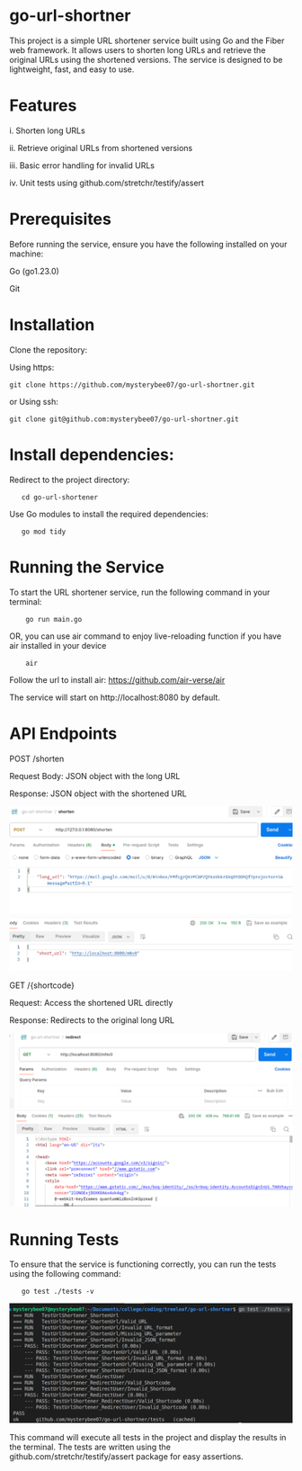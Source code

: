# go-url-shortner

This project is a simple URL shortener service built using Go and the Fiber web framework. It allows users to shorten long URLs and retrieve the original URLs using the shortened versions. The service is designed to be lightweight, fast, and easy to use.

# Features

i. Shorten long URLs

ii. Retrieve original URLs from shortened versions

iii. Basic error handling for invalid URLs
 
iv. Unit tests using github.com/stretchr/testify/assert

# Prerequisites

Before running the service, ensure you have the following installed on your machine:

Go (go1.23.0)

Git

# Installation
Clone the repository:

Using https:

    git clone https://github.com/mysterybee07/go-url-shortner.git
    
or Using ssh:

    git clone git@github.com:mysterybee07/go-url-shortner.git

# Install dependencies: 

Redirect to the project directory:

       cd go-url-shortener

Use Go modules to install the required dependencies:
  
       go mod tidy

# Running the Service
To start the URL shortener service, run the following command in your terminal:

        go run main.go

OR, you can use air command to enjoy live-reloading function if you have air installed in your device 
        
        air
    
Follow the url to install air: 
        https://github.com/air-verse/air

The service will start on http://localhost:8080 by default. 

# API Endpoints

POST /shorten

Request Body: JSON object with the long URL

Response: JSON object with the shortened URL

![alt text](image-1.png)

GET /{shortcode}

Request: Access the shortened URL directly

Response: Redirects to the original long URL

![alt text](image-2.png)

# Running Tests
To ensure that the service is functioning correctly, you can run the tests using the following command:

       go test ./tests -v

![alt text](image-3.png)

This command will execute all tests in the project and display the results in the terminal. The tests are written using the github.com/stretchr/testify/assert package for easy assertions.

